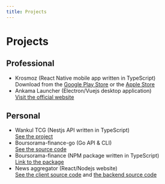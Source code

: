 ```yaml
---
title: Projects
---
```


# Projects

## Professional

- Krosmoz (React Native mobile app written in TypeScript)  
Download from the [Google Play Store](https://play.google.com/store/apps/details?id=com.ankama.krosmoz) or the [Apple Store](https://apps.apple.com/fr/app/krosmoz/id1616613063)
- Ankama Launcher (Electron/Vuejs desktop application)  
[Visit the official website](https://www.ankama.com/en/launcher)

## Personal

- Wankul TCG (Nestjs API written in TypeScript)  
[See the project](https://github.com/noalino/wankul-tcg-backend)
- Boursorama-finance-go (Go API & CLI)  
[See the source code](https://github.com/noalino/boursorama-finance-go)
- Boursorama-finance (NPM package written in TypeScript)  
[Link to the package](https://www.npmjs.com/package/boursorama-finance)
- News aggregator (React/Nodejs website)  
[See the client source code](https://github.com/noalino/news-aggregator-client) and [the backend source code](https://github.com/noalino/news-aggregator-backend-nodejs)
